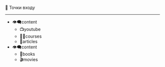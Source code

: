 

📲 Точки входу
_______________________________
- 👁‍🗨content
	- 📺youtube
	- 👨‍🏫courses
	-  📰articles
- 👁‍🗨content
	- 📘books
	- 🎬movies
